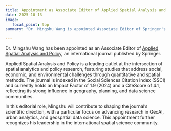 ```yaml
---
title: Appointment as Associate Editor of Applied Spatial Analysis and Policy
date: 2025-10-13
image:
   focal_point: top
summary: "Dr. Mingshu Wang is appointed Associate Editor of Springer's Applied Spatial Analysis and Policy, helping shape the journal’s direction with a focus on GeoAI, urban analytics, and geospatial data science."

---
```


Dr. Mingshu Wang has been appointed as an Associate Editor of [Applied Spatial Analysis and Policy](https://link.springer.com/journal/12061), an international journal published by Springer.

Applied Spatial Analysis and Policy is a leading outlet at the intersection of spatial analytics and policy research, featuring studies that address social, economic, and environmental challenges through quantitative and spatial methods. The journal is indexed in the Social Sciences Citation Index (SSCI) and currently holds an Impact Factor of 1.9 (2024) and a CiteScore of 4.1, reflecting its strong influence in geography, planning, and data science communities.

In this editorial role, Mingshu will contribute to shaping the journal’s scientific direction, with a particular focus on advancing research in GeoAI, urban analytics, and geospatial data science. This appointment further recognizes his leadership in the international spatial science community.
